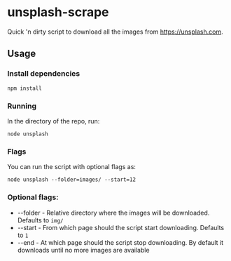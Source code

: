 # unsplash-scrape
Quick 'n dirty script to download all the images from https://unsplash.com.

## Usage

### Install dependencies
```
npm install
```

### Running
In the directory of the repo, run:
```
node unsplash
```

### Flags
You can run the script with optional flags as:
```
node unsplash --folder=images/ --start=12
```
### Optional flags:
* --folder - Relative directory where the images will be downloaded. Defaults to `img/`
* --start - From which page should the script start downloading. Defaults to `1`
* --end - At which page should the script stop downloading. By default it downloads until no more images are available
